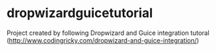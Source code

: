 # dropwizardguicetutorial
Project created by following Dropwizard and Guice integration tutoral (http://www.codingricky.com/dropwizard-and-guice-integration/)

